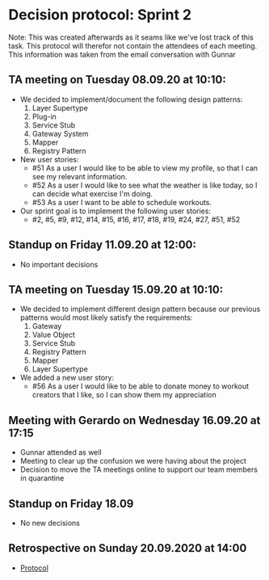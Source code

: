 # Decision protocol: Sprint 2
Note: This was created afterwards as it seams like we've lost track of this task. This protocol will therefor not contain the attendees of each meeting. This information was taken from the email conversation with Gunnar

## **TA meeting** on Tuesday 08.09.20 at 10:10:
- We decided to implement/document the following design patterns:
    1. Layer Supertype
    2. Plug-in
    3. Service Stub
    4. Gateway System
    5. Mapper
    6. Registry Pattern
- New user stories:
    - #51 As a user I would like to be able to view my profile, so that I can see my relevant information.
    - #52 As a user I would like to see what the weather is like today, so I can decide what exercise I'm doing.
    - #53 As a user I want to be able to schedule workouts.
- Our sprint goal is to implement the following user stories:
    - #2, #5, #9, #12, #14, #15, #16, #17, #18, #19, #24, #27, #51, #52

## **Standup** on Friday 11.09.20 at 12:00:
- No important decisions

## **TA meeting** on Tuesday 15.09.20 at 10:10:
- We decided to implement different design pattern because our previous patterns would most likely satisfy the requirements:
    1. Gateway
    2. Value Object
    3. Service Stub
    4. Registry Pattern
    5. Mapper
    6. Layer Supertype
- We added a new user story:
    - #56 As a user I would like to be able to donate money to workout creators that I like, so I can show them my appreciation

## **Meeting with Gerardo** on Wednesday 16.09.20 at 17:15
- Gunnar attended as well
- Meeting to clear up the confusion we were having about the project
- Decision to move the TA meetings online to support our team members in quarantine

## **Standup** on Friday 18.09
- No new decisions

## **Retrospective** on Sunday 20.09.2020 at 14:00
- [Protocol](docs\sprint_2\sprint_2_retrospect.md)